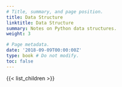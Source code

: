 ```yaml
---
# Title, summary, and page position.
title: Data Structure
linktitle: Data Structure
summary: Notes on Python data structures.
weight: 3

# Page metadata.
date: '2018-09-09T00:00:00Z'
type: book # Do not modify.
toc: false
---
```


{{< list_children >}}

